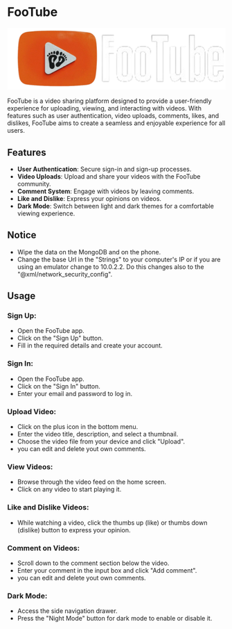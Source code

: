 # FooTube

![FooTube Icon](app/src/main/res/drawable/logodark.png)

FooTube is a video sharing platform designed to provide a user-friendly experience for uploading, viewing, and interacting with videos. With features such as user authentication, video uploads, comments, likes, and dislikes, FooTube aims to create a seamless and enjoyable experience for all users.

## Features

- **User Authentication**: Secure sign-in and sign-up processes.
- **Video Uploads**: Upload and share your videos with the FooTube community.
- **Comment System**: Engage with videos by leaving comments.
- **Like and Dislike**: Express your opinions on videos.
- **Dark Mode**: Switch between light and dark themes for a comfortable viewing experience.
## Notice
- Wipe the data on the MongoDB and on the phone.
- Change the base Url in the "Strings" to your computer's IP or if you are using an emulator change to 10.0.2.2. Do this changes also to the  "@xml/network_security_config".
## Usage
### Sign Up:

- Open the FooTube app.
- Click on the "Sign Up" button.
- Fill in the required details and create your account.
### Sign In:

- Open the FooTube app.
- Click on the "Sign In" button.
- Enter your email and password to log in.
### Upload Video:

- Click on the plus icon in the bottom menu.
- Enter the video title, description, and select a thumbnail.
- Choose the video file from your device and click "Upload".
- you can edit and delete yout own comments.

### View Videos:

- Browse through the video feed on the home screen.
- Click on any video to start playing it.
### Like and Dislike Videos:

- While watching a video, click the thumbs up (like) or thumbs down (dislike) button to express your opinion.
### Comment on Videos:

- Scroll down to the comment section below the video.
- Enter your comment in the input box and click "Add comment".
- you can edit and delete yout own comments.
### Dark Mode:

- Access the side navigation drawer.
- Press the "Night Mode" button for dark mode to enable or disable it.
